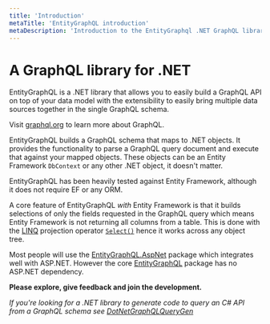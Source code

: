 ```yaml
---
title: 'Introduction'
metaTitle: 'EntityGraphQL introduction'
metaDescription: 'Introduction to the EntityGraphql .NET GraphQL library'
---
```


# A GraphQL library for .NET

EntityGraphQL is a .NET library that allows you to easily build a GraphQL API on top of your data model with the extensibility to easily bring multiple data sources together in the single GraphQL schema.

Visit [graphql.org](https://graphql.org/learn/) to learn more about GraphQL.

EntityGraphQL builds a GraphQL schema that maps to .NET objects. It provides the functionality to parse a GraphQL query document and execute that against your mapped objects. These objects can be an Entity Framework `DbContext` or any other .NET object, it doesn't matter.

EntityGraphQL has been heavily tested against Entity Framework, although it does not require EF or any ORM.

A core feature of EntityGraphQL _with_ Entity Framework is that it builds selections of only the fields requested in the GraphQL query which means Entity Framework is not returning all columns from a table. This is done with the [LINQ](https://docs.microsoft.com/en-us/dotnet/csharp/programming-guide/concepts/linq/) projection operator [`Select()`](https://docs.microsoft.com/en-us/dotnet/csharp/programming-guide/concepts/linq/projection-operations#select) hence it works across any object tree.

Most people will use the [EntityGraphQL.AspNet](https://www.nuget.org/packages/EntityGraphQL.AspNet) package which integrates well with ASP.NET. However the core [EntityGraphQL](https://www.nuget.org/packages/EntityGraphQL) package has no ASP.NET dependency.

**Please explore, give feedback and join the development.**

_If you're looking for a .NET library to generate code to query an C# API from a GraphQL schema see [DotNetGraphQLQueryGen](https://github.com/lukemurray/DotNetGraphQLQueryGen)_
